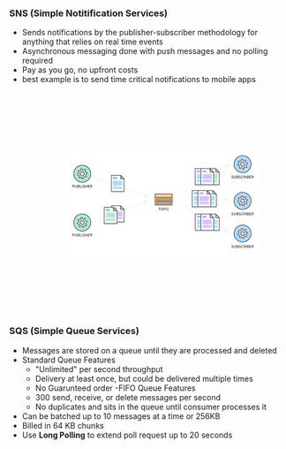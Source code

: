 ### SNS (Simple Notitification Services)
- Sends notifications by the publisher-subscriber methodology for anything that relies on real time events
- Asynchronous messaging done with push messages and no polling required
- Pay as you go, no upfront costs
- best example is to send time critical notifications to mobile apps

<img src="https://github.com/CullenDolan/AWS-SAA/blob/master/images/sns.png" alt="SNS" height="200" style="vertical-align:top; margin:100px">

### SQS (Simple Queue Services)
- Messages are stored on a queue until they are processed and deleted
- Standard Queue Features
    - "Unlimited" per second throughput
    - Delivery at least once, but could be delivered multiple times
    - No Guarunteed order 
-FIFO Queue Features
    - 300 send, receive, or delete messages per second
    - No duplicates and sits in the queue until consumer processes it
- Can be batched up to 10 messages at a time or 256KB 
- Billed in 64 KB chunks
- Use **Long Polling** to extend poll request up to 20 seconds
